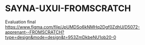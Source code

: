 # SAYNA-UXUI-FROMSCRATCH
Evaluation final
https://www.figma.com/file/JpUMDSo6kNMHq2Dgf0ZdhU/D5072-apprenant--FROMSCRATCH?type=design&mode=design&t=953ZmDkbeNU1ob20-0
